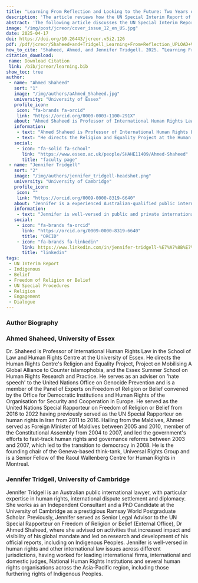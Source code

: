 ```yaml
---
title: "Learning From Reflection and Looking to the Future: Two Years on from the UN Report on Freedom of Religion or Belief and Indigenous Peoples."
description: 'The article reviews how the UN Special Interim Report of the Special Rapporteur on Freedom of Religion or Belief has been used as a critical tool for promoting and protecting the rights of Indigenous Peoples globally by emphasizing the need for meaningful engagement with Indigenous individuals and communities in decision-making processes, notably on issues that affect their traditional lands, waters and resources and their spiritual practices.'
abstract: 'The following article discusses the UN Special Interim Report and its significance to the rights of Indigenous Peoples. The article reviews how the UN Special Interim Report of the Special Rapporteur on Freedom of Religion or Belief has been used as a critical tool for promoting and protecting the rights of Indigenous Peoples globally by emphasizing the need for meaningful engagement with Indigenous individuals and communities in decision-making processes, notably on issues that affect their traditional lands, waters and resources and their spiritual practices. The article also discusses how the UN Special Interim Report was developed through extensive consultations with Indigenous Peoples, community groups, and various stakeholders with the scope of revealing the challenges faced by Indigenous Peoples. Finally, the article will reflect upon the positive responses generated by the Report and the ongoing discourse to encourage further engagement with the findings.'
image: "/img/post/jcreor/cover_issue_12_en_US.jpg"
date: 2025-04-17
doi: https://doi.org/10.26443/jcreor.v5i2.126
pdf: /pdf/jcreor/Shaheed+and+Tridgell_Learning+From+Reflection_UPLOAD+VERSION_April+11_[94].pdf
how_to_cite: 'Shaheed, Ahmed, and Jennifer Tridgell. 2025. “Learning From Reflection and Looking to the Future: Two Years on from the UN Report on Freedom of Religion or Belief and Indigenous Peoples”. Journal of the Council for Research on Religion 5 (2). Montreal, QC, Canada:111–131. https://doi.org/10.26443/jcreor.v5i2.126.'
citation_download: 
 name: Download Citation
 link: /bib/jcreor/learning.bib
show_toc: true
author: 
 - name: "Ahmed Shaheed"
   sort: "1"
   image: "/img/authors/aAhmed_Shaheed.jpg"
   university: "University of Essex"
   profile_icon: 
    icon: "fa-brands fa-orcid"
    link: "https://orcid.org/0000-0003-1100-291X"
   about: "Ahmed Shaheed is Professor of International Human Rights Law and Global Practice in the School of Law and Human Rights Centre at the University of Essex"
   information: 
    - text: "Ahmed Shaheed is Professor of International Human Rights Law and Global Practice in the School of Law and Human Rights Centre at the University of Essex."
    - text: "He directs the Religion and Equality Project at the Human Rights Centre and the Essex Summer School on Human Rights Research and Practice. He is currently the United Nations Special Rapporteur on Freedom of Religion or Belief having previously served as the UN Special Rapporteur on human rights in Iran. Hailing from the Maldives, Shaheed served as Foreign Minister of Maldives between 2005 and 2010, member of the Constitutional Assembly from 2004 to 2007, and led the government’s efforts to fast-track human rights and governance reforms between 2003 and 2007, which led to the transition to democracy in 2008. He is the founding chair of the Geneva-based think-tank, Universal Rights Group. Shaheed's areas of research are human rights implementation, UN’s human rights mechanisms, religious freedom, human rights and emerging technologies, and progressive Islam. His reports to the UN have covered the freedom of thought, combatting Antisemitism and Islamophobia, upholding gender equality while promoting religious freedom, mainstreaming religious freedom in the sustainable development agenda, defending religious freedom while countering terrorism, and promoting freedom of expression."
   social:
    - icon: "fa-solid fa-school"
      link: "https://www.essex.ac.uk/people/SHAHE11409/Ahmed-Shaheed"
      title: "faculty page"
 - name: "Jennifer Tridgell"
   sort: "2"
   image: "/img/authors/jennifer_tridgell-headshot.png"
   university: "University of Cambridge"
   profile_icon: 
    icon: ""
    link: "https://orcid.org/0009-0000-8319-6640"
   about: "Jennifer is a experienced Australian-qualified public international lawyer with particular expertise in international dispute settlement, human rights, diplomacy and technology policy. She is a PhD Candidate (International Law x Computer Science) at the University of Cambridge as a Ramsay World Postgraduate Scholar, where she focuses on global governance of free and open-source software. Until recently, she was Senior Project Lead at the University of Essex for a complex human rights project on countering hate speech within domestic and multilateral spheres."
   information: 
    - text: "Jennifer is well-versed in public and private international law more broadly, having worked at leading international firms, the International Criminal Court, National Human Rights Institutions and several human rights organisations especially across the Asia-Pacific region. Previously, Jennifer was the Senior Legal Advisor to the UN Special Rapporteur on Freedom of Religion or Belief (External Office), Dr Ahmed Shaheed, where she led on research and development of his UN reports and advising on other activities that increased impact and visibility of his global mandate, including on Freedom of Thought."
   social:
    - icon: "fa-brands fa-orcid"
      link: "https://orcid.org/0009-0000-8319-6640"
      title: "ORCID"
    - icon: "fa-brands fa-linkedin"
      link: https://www.linkedin.com/in/jennifer-tridgell-%E7%A7%8B%E7%8F%8D%E9%9C%93-2a619366/
      title: "linkedin"  
tags: 
 - UN Interim Report
 - Indigenous
 - Belief
 - Freedom of Religion or Belief
 - UN Special Procedures
 - Religion
 - Engagement 
 - Dialogue
---
```

### Author Biography
### Ahmed Shaheed, University of Essex

Dr. Shaheed is Professor of International Human Rights Law in the School of Law and Human Rights Centre at the University of Essex. He directs the Human Rights Centre's Religion and Equality Project, Project on Mobilising A Global Alliance to Counter islamophobia, and the Essex Summer School on Human Rights Research and Practice. He serves as an adviser on 'hate speech' to the United Nations Office on Genocide Prevention and is a member of the Panel of Experts on Freedom of Religion or Belief convened by the Office for Democratic Institutions and Human Rights of the Organisation for Security and Cooperation in Europe. He served as the United Nations Special Rapporteur on Freedom of Religion or Belief from 2016 to 2022 having previously served as the UN Special Rapporteur on human rights in Iran from 2011 to 2016. Hailing from the Maldives, Ahmed served as Foreign Minister of Maldives between 2005 and 2010, member of the Constitutional Assembly from 2004 to 2007, and led the government's efforts to fast-track human rights and governance reforms between 2003 and 2007, which led to the transition to democracy in 2008. He is the founding chair of the Geneva-based think-tank, Universal Rights Group and is a Senior Fellow of the Raoul Wallenberg Centre for Human Rights in Montreal.

### Jennifer Tridgell, University of Cambridge

Jennifer Tridgell is an Australian public international lawyer, with particular expertise in human rights, international dispute settlement and diplomacy. She works as an Independent Consultant and a PhD Candidate at the University of Cambridge as a prestigious Ramsay World Postgraduate Scholar. Previously, Jennifer served as Senior Legal Advisor to the UN Special Rapporteur on Freedom of Religion or Belief (External Office), Dr Ahmed Shaheed, where she advised on activities that increased impact and visibility of his global mandate and led on research and development of his official reports, including on Indigenous Peoples. Jennifer is well-versed in human rights and other international law issues across different jurisdictions, having worked for leading international firms, international and domestic judges, National Human Rights Institutions and several human rights organisations across the Asia-Pacific region, including those furthering rights of Indigenous Peoples.
